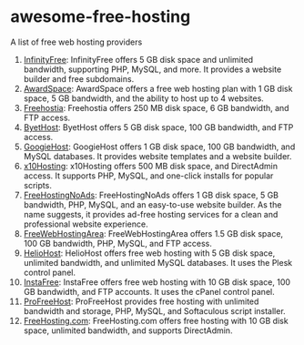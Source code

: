 # awesome-free-hosting
A list of free web hosting providers

1. [InfinityFree](https://infinityfree.com/): InfinityFree offers 5 GB disk space and unlimited bandwidth, supporting PHP, MySQL, and more. It provides a website builder and free subdomains.
2. [AwardSpace](https://www.awardspace.com/): AwardSpace offers a free web hosting plan with 1 GB disk space, 5 GB bandwidth, and the ability to host up to 4 websites.
3. [Freehostia](https://freehostia.com/): Freehostia offers 250 MB disk space, 6 GB bandwidth, and FTP access.
4. [ByetHost](https://byet.host/): ByetHost offers 5 GB disk space, 100 GB bandwidth, and FTP access.
5. [GoogieHost](https://googiehost.com/): GoogieHost offers 1 GB disk space, 100 GB bandwidth, and MySQL databases. It provides website templates and a website builder.
6. [x10Hosting](https://x10hosting.com/): x10Hosting offers 500 MB disk space, and DirectAdmin access. It supports PHP, MySQL, and one-click installs for popular scripts.
7. [FreeHostingNoAds](https://www.freehostingnoads.net/): FreeHostingNoAds offers 1 GB disk space, 5 GB bandwidth, PHP, MySQL, and an easy-to-use website builder. As the name suggests, it provides ad-free hosting services for a clean and professional website experience.
8. [FreeWebHostingArea](https://www.freewebhostingarea.com/): FreeWebHostingArea offers 1.5 GB disk space, 100 GB bandwidth, PHP, MySQL, and FTP access.
9. [HelioHost](https://www.heliohost.org/): HelioHost offers free web hosting with 5 GB disk space, unlimited bandwidth, and unlimited MySQL databases. It uses the Plesk control panel.
10. [InstaFree](http://instafree.com/): InstaFree offers free web hosting with 10 GB disk space, 100 GB bandwidth, and FTP accounts. It uses the cPanel control panel.
11. [ProFreeHost](https://profreehost.com/): ProFreeHost provides free hosting with unlimited bandwidth and storage, PHP, MySQL, and Softaculous script installer.
12. [FreeHosting.com](https://www.freehosting.com/): FreeHosting.com offers free hosting with 10 GB disk space, unlimited bandwidth, and supports DirectAdmin.
